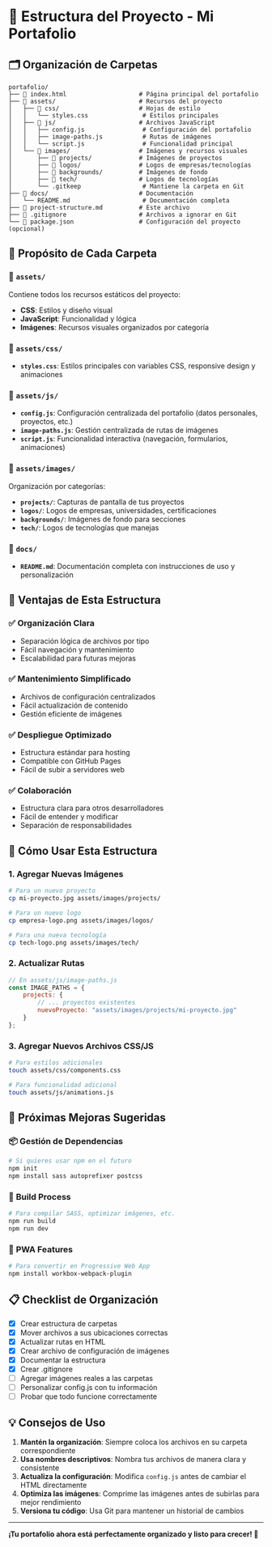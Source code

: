 # 📁 Estructura del Proyecto - Mi Portafolio

## 🗂️ Organización de Carpetas

```
portafolio/
├── 📄 index.html                    # Página principal del portafolio
├── 📁 assets/                       # Recursos del proyecto
│   ├── 📁 css/                      # Hojas de estilo
│   │   └── styles.css               # Estilos principales
│   ├── 📁 js/                       # Archivos JavaScript
│   │   ├── config.js                # Configuración del portafolio
│   │   ├── image-paths.js           # Rutas de imágenes
│   │   └── script.js                # Funcionalidad principal
│   └── 📁 images/                   # Imágenes y recursos visuales
│       ├── 📁 projects/             # Imágenes de proyectos
│       ├── 📁 logos/                # Logos de empresas/tecnologías
│       ├── 📁 backgrounds/          # Imágenes de fondo
│       ├── 📁 tech/                 # Logos de tecnologías
│       └── .gitkeep                 # Mantiene la carpeta en Git
├── 📁 docs/                         # Documentación
│   └── README.md                    # Documentación completa
├── 📄 project-structure.md          # Este archivo
├── 📄 .gitignore                    # Archivos a ignorar en Git
└── 📄 package.json                  # Configuración del proyecto (opcional)
```

## 🎯 Propósito de Cada Carpeta

### 📁 `assets/`
Contiene todos los recursos estáticos del proyecto:
- **CSS**: Estilos y diseño visual
- **JavaScript**: Funcionalidad y lógica
- **Imágenes**: Recursos visuales organizados por categoría

### 📁 `assets/css/`
- **`styles.css`**: Estilos principales con variables CSS, responsive design y animaciones

### 📁 `assets/js/`
- **`config.js`**: Configuración centralizada del portafolio (datos personales, proyectos, etc.)
- **`image-paths.js`**: Gestión centralizada de rutas de imágenes
- **`script.js`**: Funcionalidad interactiva (navegación, formularios, animaciones)

### 📁 `assets/images/`
Organización por categorías:
- **`projects/`**: Capturas de pantalla de tus proyectos
- **`logos/`**: Logos de empresas, universidades, certificaciones
- **`backgrounds/`**: Imágenes de fondo para secciones
- **`tech/`**: Logos de tecnologías que manejas

### 📁 `docs/`
- **`README.md`**: Documentación completa con instrucciones de uso y personalización

## 🔧 Ventajas de Esta Estructura

### ✅ **Organización Clara**
- Separación lógica de archivos por tipo
- Fácil navegación y mantenimiento
- Escalabilidad para futuras mejoras

### ✅ **Mantenimiento Simplificado**
- Archivos de configuración centralizados
- Fácil actualización de contenido
- Gestión eficiente de imágenes

### ✅ **Despliegue Optimizado**
- Estructura estándar para hosting
- Compatible con GitHub Pages
- Fácil de subir a servidores web

### ✅ **Colaboración**
- Estructura clara para otros desarrolladores
- Fácil de entender y modificar
- Separación de responsabilidades

## 📝 Cómo Usar Esta Estructura

### 1. **Agregar Nuevas Imágenes**
```bash
# Para un nuevo proyecto
cp mi-proyecto.jpg assets/images/projects/

# Para un nuevo logo
cp empresa-logo.png assets/images/logos/

# Para una nueva tecnología
cp tech-logo.png assets/images/tech/
```

### 2. **Actualizar Rutas**
```javascript
// En assets/js/image-paths.js
const IMAGE_PATHS = {
    projects: {
        // ... proyectos existentes
        nuevoProyecto: "assets/images/projects/mi-proyecto.jpg"
    }
};
```

### 3. **Agregar Nuevos Archivos CSS/JS**
```bash
# Para estilos adicionales
touch assets/css/components.css

# Para funcionalidad adicional
touch assets/js/animations.js
```

## 🚀 Próximas Mejoras Sugeridas

### 📦 **Gestión de Dependencias**
```bash
# Si quieres usar npm en el futuro
npm init
npm install sass autoprefixer postcss
```

### 🔧 **Build Process**
```bash
# Para compilar SASS, optimizar imágenes, etc.
npm run build
npm run dev
```

### 📱 **PWA Features**
```bash
# Para convertir en Progressive Web App
npm install workbox-webpack-plugin
```

## 📋 Checklist de Organización

- [x] Crear estructura de carpetas
- [x] Mover archivos a sus ubicaciones correctas
- [x] Actualizar rutas en HTML
- [x] Crear archivo de configuración de imágenes
- [x] Documentar la estructura
- [x] Crear .gitignore
- [ ] Agregar imágenes reales a las carpetas
- [ ] Personalizar config.js con tu información
- [ ] Probar que todo funcione correctamente

## 💡 Consejos de Uso

1. **Mantén la organización**: Siempre coloca los archivos en su carpeta correspondiente
2. **Usa nombres descriptivos**: Nombra tus archivos de manera clara y consistente
3. **Actualiza la configuración**: Modifica `config.js` antes de cambiar el HTML directamente
4. **Optimiza las imágenes**: Comprime las imágenes antes de subirlas para mejor rendimiento
5. **Versiona tu código**: Usa Git para mantener un historial de cambios

---

**¡Tu portafolio ahora está perfectamente organizado y listo para crecer! 🎉**
